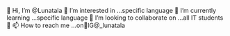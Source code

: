 👋 Hi, I’m @Lunatala
👀 I’m interested in ...specific language
🌱 I’m currently learning ...specific language
💞️ I’m looking to collaborate on ...all IT students🙂
📫 How to reach me ...on💛IG@_lunatala

<!---
Lunatala/Lunatala is a ✨ special ✨ repository because its `README.md` (this file) appears on your GitHub profile.
You can click the Preview link to take a look at your changes.
--->
